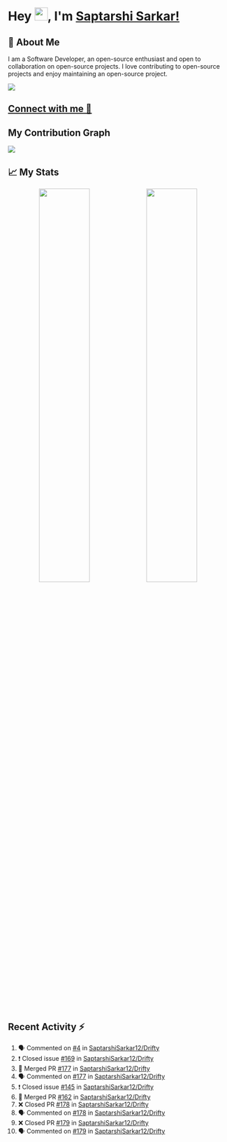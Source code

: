 # Hey <img src="https://github.com/TheDudeThatCode/TheDudeThatCode/blob/master/Assets/Hi.gif" width="30">, I'm [Saptarshi Sarkar!](https://bio.link/saptarshi) 

## 🚀 About Me
I am a Software Developer, an open-source enthusiast and open to collaboration on open-source projects. 
I love contributing to open-source projects and enjoy maintaining an open-source project.

![](https://visitor-badge.laobi.icu/badge?page_id=saptarshisarkar12.saptarshisarkar12)

## [Connect with me 💬](https://bio.link/saptarshi) 

## My Contribution Graph 
<img src="https://activity-graph.herokuapp.com/graph?username=SaptarshiSarkar12&bg_color=0f2d3d&color=1cadfb&line=1cadfb&point=1cadfb&area=true&hide_border=true">

## 📈 My Stats
<p align="center">	
  <img width="48%" src="https://github-readme-stats.vercel.app/api?username=saptarshisarkar12&show_icons=true&theme=tokyonight" />
  <img width="48%" src="https://github-readme-streak-stats.herokuapp.com/?user=saptarshisarkar12&theme=tokyonight" />
</p>

## Recent Activity :zap:
<!--START_SECTION:activity-->
1. 🗣 Commented on [#4](https://github.com/SaptarshiSarkar12/Drifty/issues/4) in [SaptarshiSarkar12/Drifty](https://github.com/SaptarshiSarkar12/Drifty)
2. ❗️ Closed issue [#169](https://github.com/SaptarshiSarkar12/Drifty/issues/169) in [SaptarshiSarkar12/Drifty](https://github.com/SaptarshiSarkar12/Drifty)
3. 🎉 Merged PR [#177](https://github.com/SaptarshiSarkar12/Drifty/pull/177) in [SaptarshiSarkar12/Drifty](https://github.com/SaptarshiSarkar12/Drifty)
4. 🗣 Commented on [#177](https://github.com/SaptarshiSarkar12/Drifty/issues/177) in [SaptarshiSarkar12/Drifty](https://github.com/SaptarshiSarkar12/Drifty)
5. ❗️ Closed issue [#145](https://github.com/SaptarshiSarkar12/Drifty/issues/145) in [SaptarshiSarkar12/Drifty](https://github.com/SaptarshiSarkar12/Drifty)
6. 🎉 Merged PR [#162](https://github.com/SaptarshiSarkar12/Drifty/pull/162) in [SaptarshiSarkar12/Drifty](https://github.com/SaptarshiSarkar12/Drifty)
7. ❌ Closed PR [#178](https://github.com/SaptarshiSarkar12/Drifty/pull/178) in [SaptarshiSarkar12/Drifty](https://github.com/SaptarshiSarkar12/Drifty)
8. 🗣 Commented on [#178](https://github.com/SaptarshiSarkar12/Drifty/issues/178) in [SaptarshiSarkar12/Drifty](https://github.com/SaptarshiSarkar12/Drifty)
9. ❌ Closed PR [#179](https://github.com/SaptarshiSarkar12/Drifty/pull/179) in [SaptarshiSarkar12/Drifty](https://github.com/SaptarshiSarkar12/Drifty)
10. 🗣 Commented on [#179](https://github.com/SaptarshiSarkar12/Drifty/issues/179) in [SaptarshiSarkar12/Drifty](https://github.com/SaptarshiSarkar12/Drifty)
<!--END_SECTION:activity-->
